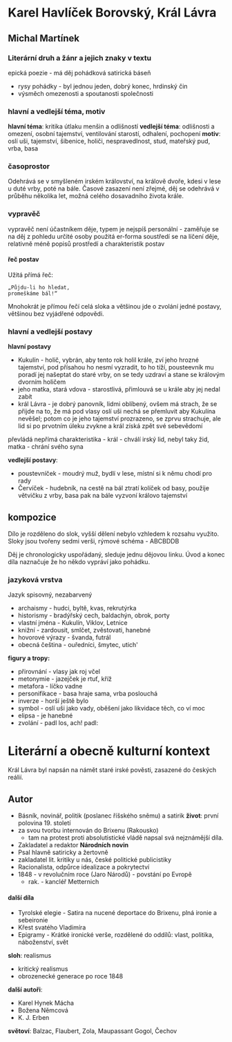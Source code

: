# Karel Havlíček Borovský, Král Lávra
## Michal Martínek

### Literární druh a žánr a jejich znaky v textu
epická poezie - má děj
pohádková satirická báseň
* rysy pohádky - byl jednou jeden, dobrý konec, hrdinský čin
* výsměch omezenosti a spoutanosti společnosti

### hlavní a vedlejší téma, motiv

**hlavní téma**: kritika útlaku menšin a odlišností
**vedlejší téma**: odlišnosti a omezení, osobní tajemství, ventilování starostí, odhalení, pochopení
**motiv**: oslí uši, tajemství, šibenice, holiči, nespravedlnost, stud, mateřský pud, vrba, basa

### časoprostor
Odehrává se v smyšleném irském království, na králově dvoře, kdesi v lese u duté vrby, poté na bále.
Časové zasazení není zřejmé, děj se odehrává v průběhu několika let, možná celého dosavadního života krále.

### vypravěč
vypravěč není účastníkem děje, typem je nejspíš personální - zaměřuje se na děj z pohledu určité osoby
použitá er-forma
soustředí se na líčení děje, relativně méně popisů prostředí a charakteristik postav

#### řeč postav

Užitá přímá řeč:

	„Půjdu-li ho hledat,
	promeškáme bál!“

Mnohokrát je přímou řečí celá sloka a většinou jde o zvolání jedné postavy, většinou bez vyjádřené odpovědi.

### hlavní a vedlejší postavy

**hlavní postavy**
* Kukulín - holič, vybrán, aby tento rok holil krále, zví jeho hrozné tajemství, pod přísahou ho nesmí vyzradit, to ho tíží, pousteevník mu poradí jej našeptat do staré vrby, on se tedy uzdraví a stane se královým dvorním holičem
* jeho matka, stará vdova - starostlivá, přimlouvá se u krále aby jej nedal zabít
* král Lávra - je dobrý panovník, lidmi oblíbený, ovšem má strach, že se přijde na to, že má pod vlasy oslí uši
	nechá se přemluvit aby Kukulína nevěšel; potom co je jeho tajemství prozrazeno, se zprvu strachuje, ale lid si po prvotním úleku zvykne a král získá zpět své sebevědomí

převládá nepřímá charakteristika - král - chválí irský lid, nebyl taky žid, matka - chrání svého syna

**vedlejší postavy**:
* poustevníček - moudrý muž, bydlí v lese, místní si k němu chodí pro rady
* Červíček - hudebník, na cestě na bál ztratí kolíček od basy, použije větvičku z vrby, basa pak na bále vyzvoní královo tajemství

## kompozice

Dílo je rozděleno do slok, vyšší dělení nebylo vzhledem k rozsahu využito.
Sloky jsou tvořeny sedmi verši, rýmové schéma - ABCBDDB

Děj je chronologicky uspořádaný, sleduje jednu dějovou linku.
Úvod a konec díla naznačuje že ho někdo vypráví jako pohádku.

### jazyková vrstva

Jazyk spisovný, nezabarvený

* archaismy - hudci, byltě, kvas, rekrutýrka
* historismy - bradýřský cech, baldachýn, obrok, porty
* vlastní jména - Kukulín, Viklov, Letnice
* knižní - zardousit, smlčet, zvěstovati, hanebné
* hovorové výrazy - švanda, futrál
* obecná čeština - ouředníci, šmytec, utich'

**figury a tropy:**
* přirovnání - vlasy jak roj včel
* metonymie - jazejček je rtuť, kříž
* metafora - líčko vadne
* personifikace - basa hraje sama, vrba poslouchá
* inverze - horší ještě bylo
* symbol - oslí uši jako vady, oběšení jako likvidace těch, co ví moc
* elipsa - je hanebné
* zvolání - padl los, ach! padl:



# Literární a obecně kulturní kontext

Král Lávra byl napsán na námět staré irské pověsti, zasazené do českých reálií.

## Autor
- Básník, novinář, politik (poslanec říšského sněmu) a satirik
**život**: první polovina 19. století
- za svou tvorbu internován do Brixenu (Rakousko)
	- tam na protest proti absolutistické vládě napsal svá nejznámější díla.
- Zakladatel a redaktor **Národních novin**
- Psal hlavně satiricky a žertovně
- zakladatel lit. kritiky u nás, české politické publicistiky
- Racionalista, odpůrce idealizace a pokrytectví
- 1848 - v revolučním roce (Jaro Národů) - povstání po Evropě
	- rak. - kancléř Metternich

#### další díla
- Tyrolské elegie - Satira na nucené deportace do Brixenu, plná ironie a sebeironie
- Křest svatého Vladimíra
- Epigramy - Krátké ironické verše, rozdělené do oddílů: vlast, politika, náboženství, svět

**sloh**: realismus
- kritický realismus
- obrozenecké generace po roce 1848

**další autoři**:
* Karel Hynek Mácha
* Božena Němcová
* K. J. Erben

**světoví**:
Balzac, Flaubert, Zola, Maupassant
Gogol, Čechov
